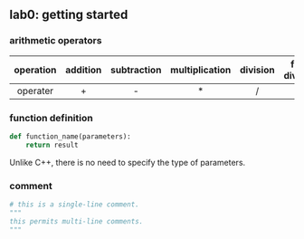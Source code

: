 ## lab0: getting started

### arithmetic operators
|operation|addition|subtraction|multiplication|division|floor division|modulus|exponentiation|
|:-:|:-:|:-:|:-:|:-:|:-:|:-:|:-:|
|operater|+|-|*|/|//|%|**|

### function definition
```python
def function_name(parameters):
    return result
```
Unlike C++, there is no need to specify the type of parameters.

### comment
```python
# this is a single-line comment.
"""
this permits multi-line comments.
"""
```
